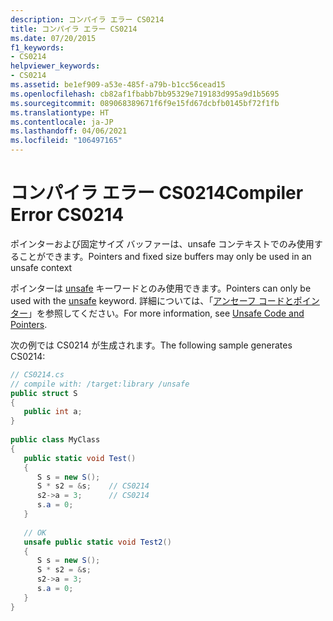 ```yaml
---
description: コンパイラ エラー CS0214
title: コンパイラ エラー CS0214
ms.date: 07/20/2015
f1_keywords:
- CS0214
helpviewer_keywords:
- CS0214
ms.assetid: be1ef909-a53e-485f-a79b-b1cc56cead15
ms.openlocfilehash: cb82af1fbabb7bb95329e719183d995a9d1b5695
ms.sourcegitcommit: 089068389671f6f9e15fd67dcbfb0145bf72f1fb
ms.translationtype: HT
ms.contentlocale: ja-JP
ms.lasthandoff: 04/06/2021
ms.locfileid: "106497165"
---
```

# <a name="compiler-error-cs0214"></a><span data-ttu-id="91630-103">コンパイラ エラー CS0214</span><span class="sxs-lookup"><span data-stu-id="91630-103">Compiler Error CS0214</span></span>

<span data-ttu-id="91630-104">ポインターおよび固定サイズ バッファーは、unsafe コンテキストでのみ使用することができます。</span><span class="sxs-lookup"><span data-stu-id="91630-104">Pointers and fixed size buffers may only be used in an unsafe context</span></span>  
  
 <span data-ttu-id="91630-105">ポインターは [unsafe](../language-reference/keywords/unsafe.md) キーワードとのみ使用できます。</span><span class="sxs-lookup"><span data-stu-id="91630-105">Pointers can only be used with the [unsafe](../language-reference/keywords/unsafe.md) keyword.</span></span> <span data-ttu-id="91630-106">詳細については、「[アンセーフ コードとポインター](../language-reference/unsafe-code.md)」を参照してください。</span><span class="sxs-lookup"><span data-stu-id="91630-106">For more information, see [Unsafe Code and Pointers](../language-reference/unsafe-code.md).</span></span>  
  
 <span data-ttu-id="91630-107">次の例では CS0214 が生成されます。</span><span class="sxs-lookup"><span data-stu-id="91630-107">The following sample generates CS0214:</span></span>  
  
```csharp  
// CS0214.cs  
// compile with: /target:library /unsafe  
public struct S  
{  
   public int a;  
}  
  
public class MyClass  
{  
   public static void Test()  
   {  
      S s = new S();  
      S * s2 = &s;    // CS0214  
      s2->a = 3;      // CS0214  
      s.a = 0;  
   }  
  
   // OK  
   unsafe public static void Test2()  
   {  
      S s = new S();  
      S * s2 = &s;  
      s2->a = 3;  
      s.a = 0;  
   }  
}  
```
